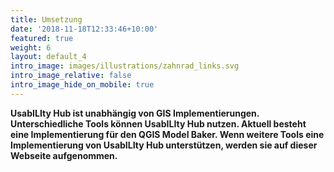 ```yaml
---
title: Umsetzung
date: '2018-11-18T12:33:46+10:00'
featured: true
weight: 6
layout: default_4
intro_image: images/illustrations/zahnrad_links.svg
intro_image_relative: false
intro_image_hide_on_mobile: true
---
```

**UsabILIty Hub ist unabhängig von GIS Implementierungen. Unterschiedliche Tools können UsabILIty Hub nutzen. Aktuell besteht eine Implementierung für den QGIS Model Baker. Wenn weitere Tools eine Implementierung von UsabILIty Hub unterstützen, werden sie auf dieser Webseite aufgenommen.**